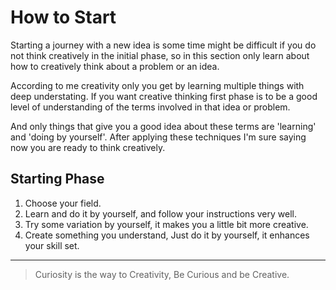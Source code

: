 # How to Start

Starting a journey with a new idea is some time might be difficult if you do not think creatively in the initial phase, so in this section only learn about how to creatively think about a problem or an idea.

According to me creativity only you get by learning multiple things with deep understating. If you want creative thinking first phase is to be a good level of understanding of the terms involved in that idea or problem.

And only things that give you a good idea about these terms are 'learning' and 'doing by yourself'. After applying these techniques I'm sure saying now you are ready to think creatively.

## Starting Phase
1. Choose your field.
2. Learn and do it by yourself, and follow your instructions very well.
3. Try some variation by yourself, it makes you a little bit more creative.
4. Create something you understand, Just do it by yourself, it enhances your skill set.

<hr>

> Curiosity is the way to Creativity, Be Curious and be Creative.
